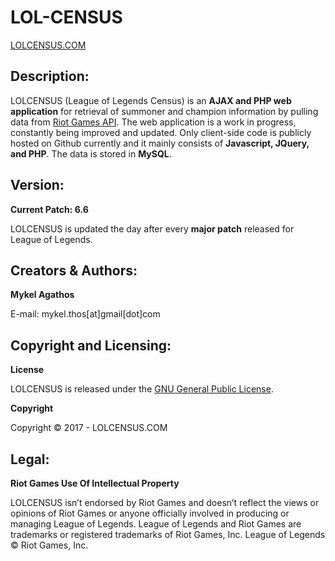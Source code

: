 # LOL-CENSUS 

[LOLCENSUS.COM](http://www.lolcensus.com) 

## Description:

LOLCENSUS (League of Legends Census) is an **AJAX and PHP web application** for retrieval of summoner and champion information by pulling data from [Riot Games API](https://developer.riotgames.com/api/methods). The web application is a work in progress, constantly being improved and updated. Only client-side code is publicly hosted on Github currently and it mainly consists of **Javascript, JQuery, and PHP**. The data is stored in **MySQL**.

## Version:
**Current Patch: 6.6** 

LOLCENSUS is updated the day after every **major patch** released for League of Legends.


## Creators & Authors:
**Mykel Agathos**

E-mail: mykel.thos[at]gmail[dot]com


## Copyright and Licensing:
**License**

LOLCENSUS is released under the [GNU General Public License](https://github.com/MThos/lolcensus/blob/master/LICENSE.md).

**Copyright**

Copyright © 2017 - LOLCENSUS.COM

## Legal:
**Riot Games Use Of Intellectual Property**

LOLCENSUS isn’t endorsed by Riot Games and doesn’t reflect the views or opinions of Riot Games or anyone officially involved in producing or managing League of Legends. League of Legends and Riot Games are trademarks or registered trademarks of Riot Games, Inc. League of Legends © Riot Games, Inc.
